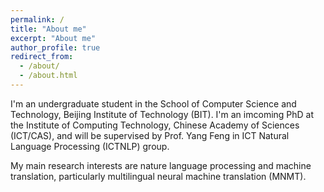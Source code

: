 ```yaml
---
permalink: /
title: "About me"
excerpt: "About me"
author_profile: true
redirect_from: 
  - /about/
  - /about.html
---
```


I'm an undergraduate student in the School of Computer Science and Technology, Beijing Institute of Technology (BIT). I'm an imcoming PhD at the Institute of Computing Technology, Chinese Academy of Sciences (ICT/CAS), and will be supervised by Prof. Yang Feng in ICT Natural Language Processing (ICTNLP) group.

My main research interests are nature language processing and machine translation, particularly multilingual neural machine translation (MNMT).

